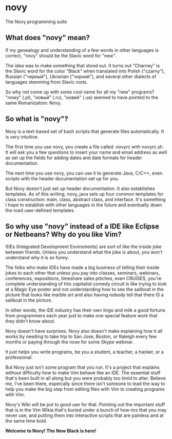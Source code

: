 novy
====

The Novy programming suite


What does "novy" mean?
----

If my genealogy and understanding of a few words in other languages is correct, "novy" should be the Slavic word for "new".

The idea was to make something that stood out. It turns out "Charney" is the Slavic word for the color "Black" when translated into Polish ("czarny"), Russian ("черный"), Ukranian ("чорний"), and several other dialects of languages stemming from Slavic roots.

So why not come up with some cool name for all my "new" programs? "nowy" (.pl), "новый" (.ru), "новий" (.ua) seemed to have pointed to the same Romanization: Novy.


So what is "novy"?
----
Novy is a text-based set of bash scripts that generate files automatically.  It is very intuitive.

The first time you use novy, you create a file called .novyrc with novyrc.sh. It will ask you a few questions to insert your name and email address as well as set up the fields for adding dates and date formats for header documentation.

The next time you use novy, you can use it to generate Java, C/C++, even scripts with the header documentation set up for you.

But Novy doesn't just set up header documentation.  It also establishes templates.  As of this writing, novy_java sets up four common templates for class construction: main, class, abstract class, and interface.  It's something I hope to establish with other languages in the future and eventually down the road user-defined templates.


So why use "novy" instead of a IDE like Eclipse or Netbeans?  Why do you like Vim?
----
IDEs (Integrated Development Enviroments) are sort of like the inside joke between friends.  Unless you understand what the joke is about, you won't understand why it is so funny.

The folks who make IDEs have made a big business of telling their inside jokes to each other that unless you pay into classes, seminars, webinars, conferences, expositions, timeshare sales pitiches, even CRUISES, you're complete understanding of this capitalist comedy circuit is like trying to look at a Magic Eye poster and not understanding how to see the sailboat in the picture that looks like marble art and also having nobody tell that there IS a sailboat in the picture.

In other words, the IDE industry has their own lingo and milk a good fortune from programmers each year just to make one special feature work that they didn't know about.

Novy doesn't have surprises.  Novy also doesn't make explaining how it all works by needing to take trip to San Jose, Boston, or Raleigh every few months or paying through the nose for some Skype webinar.

It just helps you write programs, be you a student, a teacher, a hacker, or a professional.

But Novy just isn't some program that you run.  It's a project that explains without difficulty how to make Vim behave like an IDE.  The essential stuff that's been built in all along but you were probably too timid to alter.  Believe me, I've been there, espeically since there isn't someone to lead the way to help you make the big step from editing files with Vim to creating programs with Vim.

Novy's Wiki will be put to good use for that.  Pointing out the important stuff that is in the Vim Wikia that's buried under a bunch of how-tos that you may never use, and putting them into interactive scripts that are painless and at the same time bold.

**Welcome to Novy!  The New Black is here!**
